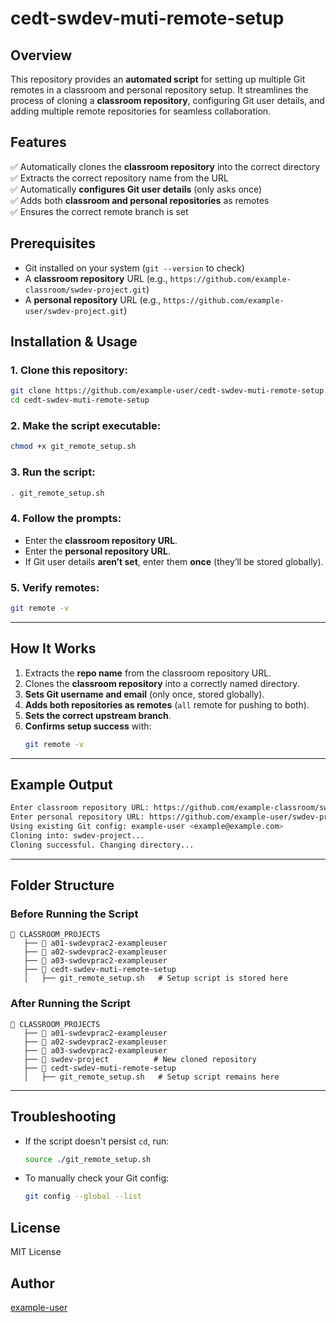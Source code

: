 # cedt-swdev-muti-remote-setup

## **Overview**
This repository provides an **automated script** for setting up multiple Git remotes in a classroom and personal repository setup. It streamlines the process of cloning a **classroom repository**, configuring Git user details, and adding multiple remote repositories for seamless collaboration.

## **Features**
✅ Automatically clones the **classroom repository** into the correct directory  
✅ Extracts the correct repository name from the URL  
✅ Automatically **configures Git user details** (only asks once)  
✅ Adds both **classroom and personal repositories** as remotes  
✅ Ensures the correct remote branch is set  

## **Prerequisites**
- Git installed on your system (`git --version` to check)
- A **classroom repository** URL (e.g., `https://github.com/example-classroom/swdev-project.git`)
- A **personal repository** URL (e.g., `https://github.com/example-user/swdev-project.git`)

## **Installation & Usage**

### 1. Clone this repository:
```sh
git clone https://github.com/example-user/cedt-swdev-muti-remote-setup.git
cd cedt-swdev-muti-remote-setup
```

### 2. Make the script executable:
```sh
chmod +x git_remote_setup.sh
```

### 3. Run the script:
```sh
. git_remote_setup.sh
```

### 4. Follow the prompts:
- Enter the **classroom repository URL**.
- Enter the **personal repository URL**.
- If Git user details **aren’t set**, enter them **once** (they’ll be stored globally).

### 5. Verify remotes:
```sh
git remote -v
```

---

## **How It Works**
1. Extracts the **repo name** from the classroom repository URL.
2. Clones the **classroom repository** into a correctly named directory.
3. **Sets Git username and email** (only once, stored globally).
4. **Adds both repositories as remotes** (`all` remote for pushing to both).
5. **Sets the correct upstream branch**.
6. **Confirms setup success** with:
   ```sh
   git remote -v
   ```

---

## **Example Output**
```sh
Enter classroom repository URL: https://github.com/example-classroom/swdev-project.git
Enter personal repository URL: https://github.com/example-user/swdev-project.git
Using existing Git config: example-user <example@example.com>
Cloning into: swdev-project...
Cloning successful. Changing directory...
```

---

## **Folder Structure**

### **Before Running the Script**
```
📂 CLASSROOM_PROJECTS
   ├── 📂 a01-swdevprac2-exampleuser
   ├── 📂 a02-swdevprac2-exampleuser
   ├── 📂 a03-swdevprac2-exampleuser
   ├── 📂 cedt-swdev-muti-remote-setup
   │   ├── git_remote_setup.sh   # Setup script is stored here
```

### **After Running the Script**
```
📂 CLASSROOM_PROJECTS
   ├── 📂 a01-swdevprac2-exampleuser
   ├── 📂 a02-swdevprac2-exampleuser
   ├── 📂 a03-swdevprac2-exampleuser
   ├── 📂 swdev-project          # New cloned repository
   ├── 📂 cedt-swdev-muti-remote-setup
   │   ├── git_remote_setup.sh   # Setup script remains here
```

---

## **Troubleshooting**
- If the script doesn't persist `cd`, run:
  ```sh
  source ./git_remote_setup.sh
  ```
- To manually check your Git config:
  ```sh
  git config --global --list
  ```

## **License**
MIT License

## **Author**
[example-user](https://github.com/example-user)
